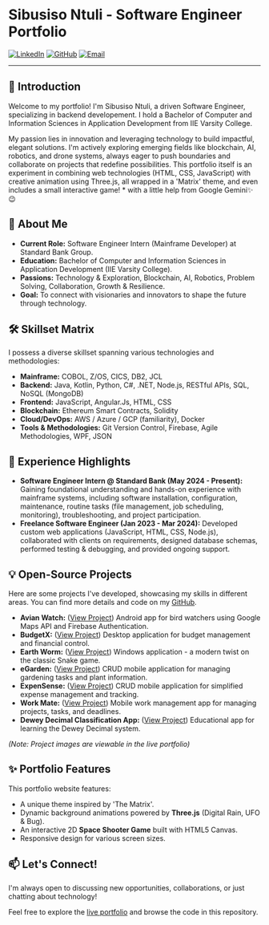 # Sibusiso Ntuli - Software Engineer Portfolio

[![LinkedIn](https://img.shields.io/badge/LinkedIn-Sibusiso%20Ntuli-blue?style=flat&logo=linkedin)](https://linkedin.com/in/sibusiso-ntuli-b55638247)
[![GitHub](https://img.shields.io/badge/GitHub-CODIEX0-lightgrey?style=flat&logo=github)](https://github.com/CODIEX0)
[![Email](https://img.shields.io/badge/Email-codyntuli%40gmail.com-red?style=flat&logo=gmail)](mailto:codyntuli@gmail.com)

---

## 👋 Introduction

Welcome to my portfolio! I'm Sibusiso Ntuli, a driven Software Engineer, specializing in backend developement. I hold a Bachelor of Computer and Information Sciences in Application Development from IIE Varsity College.

My passion lies in innovation and leveraging technology to build impactful, elegant solutions. I'm actively exploring emerging fields like blockchain, AI, robotics, and drone systems, always eager to push boundaries and collaborate on projects that redefine possibilities. This portfolio itself is an experiment in combining web technologies (HTML, CSS, JavaScript) with creative animation using Three.js, all wrapped in a 'Matrix' theme, and even includes a small interactive game! * with a little help from Google Gemini✨ 😉

## 🚀 About Me

* **Current Role:** Software Engineer Intern (Mainframe Developer) at Standard Bank Group.
* **Education:** Bachelor of Computer and Information Sciences in Application Development (IIE Varsity College).
* **Passions:** Technology & Exploration, Blockchain, AI, Robotics, Problem Solving, Collaboration, Growth & Resilience.
* **Goal:** To connect with visionaries and innovators to shape the future through technology.

## 🛠️ Skillset Matrix

I possess a diverse skillset spanning various technologies and methodologies:

* **Mainframe:** COBOL, Z/OS, CICS, DB2, JCL
* **Backend:** Java, Kotlin, Python, C#, .NET, Node.js, RESTful APIs, SQL, NoSQL (MongoDB)
* **Frontend:** JavaScript, Angular.Js, HTML, CSS
* **Blockchain:** Ethereum Smart Contracts, Solidity
* **Cloud/DevOps:** AWS / Azure / GCP (familiarity), Docker
* **Tools & Methodologies:** Git Version Control, Firebase, Agile Methodologies, WPF, JSON

## 💼 Experience Highlights

* **Software Engineer Intern @ Standard Bank (May 2024 - Present):** Gaining foundational understanding and hands-on experience with mainframe systems, including software installation, configuration, maintenance, routine tasks (file management, job scheduling, monitoring), troubleshooting, and project participation.
* **Freelance Software Engineer (Jan 2023 - Mar 2024):** Developed custom web applications (JavaScript, HTML, CSS, Node.js), collaborated with clients on requirements, designed database schemas, performed testing & debugging, and provided ongoing support.

## 💡 Open-Source Projects

Here are some projects I've developed, showcasing my skills in different areas. You can find more details and code on my [GitHub](https://github.com/CODIEX0).

* **Avian Watch:** ([View Project](https://github.com/CODIEX0/AvianWatch)) Android app for bird watchers using Google Maps API and Firebase Authentication.
* **BudgetX:** ([View Project](https://github.com/CODIEX0/BudgetX)) Desktop application for budget management and financial control.
* **Earth Worm:** ([View Project](https://github.com/CODIEX0/earth-worm)) Windows application - a modern twist on the classic Snake game.
* **eGarden:** ([View Project](https://github.com/CODIEX0/EGarden)) CRUD mobile application for managing gardening tasks and plant information.
* **ExpenSense:** ([View Project](https://github.com/CODIEX0/ExpenSense)) CRUD mobile application for simplified expense management and tracking.
* **Work Mate:** ([View Project](https://github.com/CODIEX0/WorkMateX)) Mobile work management app for managing projects, tasks, and deadlines.
* **Dewey Decimal Classification App:** ([View Project](https://github.com/CODIEX0/DeweyDecimalClassification)) Educational app for learning the Dewey Decimal system.

*(Note: Project images are viewable in the live portfolio)*

## ✨ Portfolio Features

This portfolio website features:

* A unique theme inspired by 'The Matrix'.
* Dynamic background animations powered by **Three.js** (Digital Rain, UFO & Bug).
* An interactive 2D **Space Shooter Game** built with HTML5 Canvas.
* Responsive design for various screen sizes.

## 📫 Let's Connect!

I'm always open to discussing new opportunities, collaborations, or just chatting about technology!

Feel free to explore the [live portfolio](https://codiex0.github.io/portfolio/) and browse the code in this repository.



